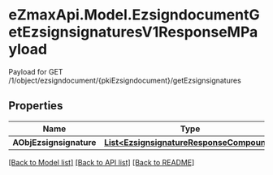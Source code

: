 # eZmaxApi.Model.EzsigndocumentGetEzsignsignaturesV1ResponseMPayload
Payload for GET /1/object/ezsigndocument/{pkiEzsigndocument}/getEzsignsignatures

## Properties

Name | Type | Description | Notes
------------ | ------------- | ------------- | -------------
**AObjEzsignsignature** | [**List&lt;EzsignsignatureResponseCompound&gt;**](EzsignsignatureResponseCompound.md) |  | 

[[Back to Model list]](../README.md#documentation-for-models) [[Back to API list]](../README.md#documentation-for-api-endpoints) [[Back to README]](../README.md)

